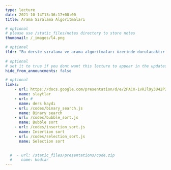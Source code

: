 ```yaml
---
type: lecture
date: 2021-10-14T13:36:17+00:00
title: Arama Sıralama Algoritmaları

# optional
# please use /static_files/notes directory to store notes
thumbnail: /_images/l4.png

# optional
tldr: "Bu derste sıralama ve arama algoritmaları üzerinde durulacaktır."
  
# optional
# set it to true if you dont want this lecture to appear in the updates section
hide_from_announcments: false

# optional
links:
    - url: https://docs.google.com/presentation/d/e/2PACX-1vRJl9y3U42P2KJ0qSumMQET9e53pZuhkJNmEj-W-3UVKXNr-SnYJZMOuX-iChYgMxlV5yHcH6f0QmFi/pub?start=false&loop=false&delayms=3000
      name: slaytlar
    - url: #
      name: ders kaydı
    - url: /codes/binary_search.js
      name: Binary search
    - url: /codes/bubble_sort.js 
      name: Bubble sort
    - url: /codes/insertion_sort.js
      name: Insertion sort
    - url: /codes/selection_sort.js
      name: Selection sort
      

  #  - url: /static_files/presentations/code.zip
  #    name: kodlar
---
```

<!-- Other additional contents using markdown -->
<!--
**Suggested Readings:**
- [Readings 1](http://example.com)
- [Readings 2](http://example.com)
-->
